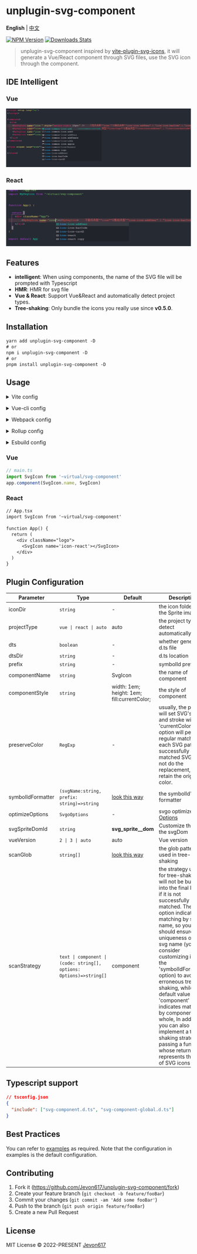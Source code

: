 # unplugin-svg-component

**English** | [中文](./README.zh_CN.md)

[![NPM Version][npm-image]][npm-url]
[![Downloads Stats][npm-downloads]][npm-url]

> unplugin-svg-component inspired by [vite-plugin-svg-icons](https://github.com/vbenjs/vite-plugin-svg-icons), it will generate a Vue/React component through SVG files,  use the SVG icon through the component.

## IDE Intelligent

### Vue
![image](./images/intellisense.jpg)

### React
![image](./images/intellisense-react.jpg)


## Features

* **intelligent**: When using components, the name of the SVG file will be prompted with Typescript
* **HMR**: HMR for svg file
* **Vue & React**: Support Vue&React and automatically detect project types.
* **Tree-shaking**: Only bundle the icons you really use since **v0.5.0**.


## Installation 

```shell
yarn add unplugin-svg-component -D
# or
npm i unplugin-svg-component -D
# or
pnpm install unplugin-svg-component -D
```

## Usage

<details>
<summary>Vite config</summary><br>

```ts
// vite.config.ts
import { defineConfig } from 'vite'
import UnpluginSvgComponent from 'unplugin-svg-component/vite'
export default defineConfig({
  plugins: [
    UnpluginSvgComponent({ /* options */ }),
  ],
})
```
<br></details>


<details>
<summary>Vue-cli config</summary><br>

```js
// vue.config.js
const { defineConfig } = require('@vue/cli-service')
const UnpluginSvgComponent = require('unplugin-svg-component/webpack').default

module.exports = defineConfig({
  configureWebpack: {
    plugins: [
      UnpluginSvgComponent({ /* options */ })
    ]
  }
})
```
<br></details>

<details>
<summary>Webpack config</summary><br>

```js
// webpack.config.js
const UnpluginSvgComponent = require('unplugin-svg-component/webpack').default

module.exports = {
  /* ... */
  plugins: [
    UnpluginSvgComponent({ /* options */ }),
  ],
}
```
<br></details>

<details>
<summary>Rollup config</summary><br>

```js
// rollup.config.js
import UnpluginSvgComponent from 'unplugin-svg-component/rollup'

export default {
  plugins: [
    UnpluginSvgComponent({ /* options */ }),
  ],
}
```
<br></details>

<details>
<summary>Esbuild config</summary><br>

```js
// esbuild.config.js
import { build } from 'esbuild'
import UnpluginSvgComponent from 'unplugin-svg-component/esbuild'

build({
  /* ... */
  plugins: [
    UnpluginSvgComponent({
      /* options */
    }),
  ],
})
```
<br></details>

### Vue
```ts
// main.ts
import SvgIcon from '~virtual/svg-component'
app.component(SvgIcon.name, SvgIcon)
```

### React
```tsx
// App.tsx
import SvgIcon from '~virtual/svg-component'

function App() {
  return (
    <div className="logo">
      <SvgIcon name='icon-react'></SvgIcon>
    </div>
  )
}
```

## Plugin Configuration

| Parameter             | Type                       | Default                                        | Description                                         |
| -----------           | ----------------------     | ---------------------                          | ------------                                        |
| iconDir               | `string`                   | -                                              | the icon folder of the Sprite image                 |
| projectType           | `vue \| react \| auto`     | auto                                           | the project type, detect automatically              |
| dts                   | `boolean`                  | -                                              | whether generate d.ts file                          |
| dtsDir                | `string`                   | -                                              | d.ts location                                       |
| prefix                | `string`                   | -                                              | symbolId prefix                                     |
| componentName         | `string`                   | SvgIcon                                        | the name of component                               |
| componentStyle        | `string`                   | width: 1em; height: 1em; fill:currentColor;    | the style of component                              |
| preserveColor         |`RegExp`                    | -                                              | usually, the plugin will set SVG's fill and stroke with 'currentColor', this option will perform regular matching on each SVG path, the successfully matched SVG will not do the replacement, but retain the original color.  |
| symbolIdFormatter     | `(svgName:string, prefix: string)=>string` | [look this way](./src/core/utils.ts/#L33)               | the symbolId's formatter            |
| optimizeOptions       | `SvgoOptions` | -          | svgo optimize [Options](https://github.com/svg/svgo) |
| svgSpriteDomId        | `string`                   | __svg_sprite__dom__                            | Customize the ID of the svgDom                      |
| vueVersion            | `2 \| 3 \| auto`           | auto                                           | Vue version                                         |
| scanGlob            | `string[]`           | [look this way](./src/core/utils.ts/#L41)                        |  the glob pattern used in tree-shaking                                          |
| scanStrategy            | `text \| component \| (code: string[], options: Options)=>string[]`       | component                        |  the strategy used for tree-shaking will not be bundled into the final bundle if it is not successfully matched. The `text` option indicates matching by svg name, so you should ensure the uniqueness of your svg name (you can consider customizing it with the 'symbolIdFormatter' option) to avoid erroneous tree-shaking, while the default value of the 'component' option indicates matching by component as a whole, In addition, you can also implement a tree-shaking strategy by passing a function whose return value represents the set of SVG icons used.                                          |

## Typescript support
```json
// tsconfig.json
{
  "include": ["svg-component.d.ts", "svg-component-global.d.ts"]
}
```

## Best Practices

You can refer to [examples](./examples) as required. Note that the configuration in examples is the default configuration.

## Contributing

1. Fork it (<https://github.com/Jevon617/unplugin-svg-component/fork>)
2. Create your feature branch (`git checkout -b feature/fooBar`)
3. Commit your changes (`git commit -am 'Add some fooBar'`)
4. Push to the branch (`git push origin feature/fooBar`)
5. Create a new Pull Request

## License
MIT License © 2022-PRESENT [Jevon617](https://github.com/Jevon617)


<!-- Markdown link & img dfn's -->
[npm-image]: https://img.shields.io/npm/v/unplugin-svg-component.svg?style=flat-square
[npm-url]: https://npmjs.org/package/unplugin-svg-component
[npm-downloads]: https://img.shields.io/npm/dm/unplugin-svg-component.svg?style=flat-square
[travis-image]: https://img.shields.io/travis/dbader/node-datadog-metrics/master.svg?style=flat-square
[travis-url]: https://travis-ci.org/dbader/node-datadog-metrics
[wiki]: https://github.com/yourname/yourproject/wiki
